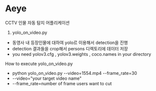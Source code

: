 # Aeye
CCTV 인물 자동 탐지 어플리케이션

1. yolo_on_video.py
 - 동영사 내 등장인물에 대하여 yolo르 이용해서 detection을 진행 
 - detection 결과들을 crop해서 persons 디렉토리에 데이터 저장
 - you need yolov3.cfg , yolov3.weights , coco.names in your directory
 
How to execute yolo_on_video.py
  - python yolo_on_video.py --video=1554.mp4 --frame_rate=30
  - --video="your target video name"
  - --frame_rate=number of frame users want to cut 

